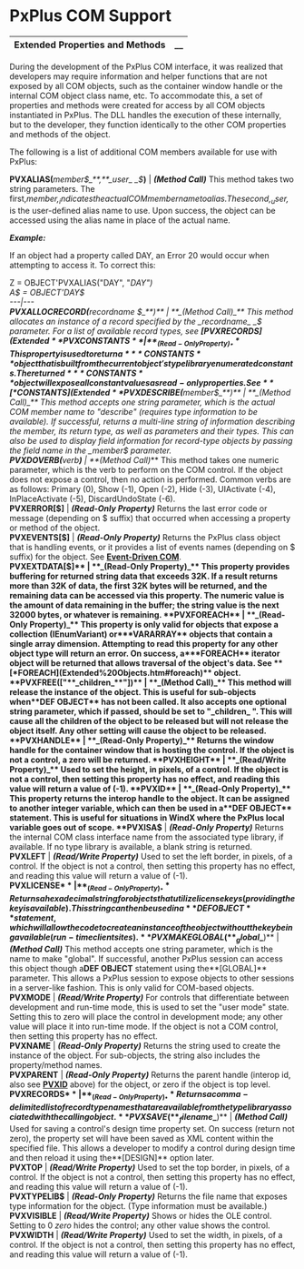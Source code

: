 # PxPlus COM Support

**Extended Properties and Methods** |  **__**  
---|---  
  
During the development of the PxPlus COM interface, it was realized that developers may require information and helper functions that are not exposed by all COM objects, such as the container window handle or the internal COM object class name, etc. To accommodate this, a set of properties and methods were created for access by all COM objects instantiated in PxPlus. The DLL handles the execution of these internally, but to the developer, they function identically to the other COM properties and methods of the object.

The following is a list of additional COM members available for use with PxPlus:

**PVXALIAS(**_member$_**,**_user_ _$_**)** |  **_(Method Call)_** This method takes two string parameters. The first,_member$,_ indicates the actual COM member name to alias.   
The second,_user$,_ is the user-defined alias name to use. Upon success, the object can be accessed using the alias name in place of the actual name.  
  
**_Example:_**  
  
If an object had a property called DAY, an Error 20 would occur when attempting to access it. To correct this:   
  
Z = OBJECT'PVXALIAS("DAY", "_DAY")   
A$ = OBJECT'_DAY$  
---|---  
**PVXALLOCRECORD(**_recordname_ _$_**)** |  **_(Method Call)_** This method allocates an instance of a record specified by the _recordname_ _$_ parameter. For a list of available record types, see **[PVXRECORDS$](Extended%20Properties%20and%20Methods.htm#pvxrecord)**.  
**PVXCONSTANTS** |  **_(Read-Only Property)_** This property is used to return a***CONSTANTS** object that is built from the current object's type library enumerated constants. The returned***CONSTANTS** object will expose all constant values as read-only properties. See **[*CONSTANTS](Extended%20Objects.htm#constants)** object.  
**PVXDESCRIBE$(**_member$_**)** |  **_(Method Call)_** This method accepts one string parameter, which is the actual COM member name to "describe" (requires type information to be available). If successful, returns a multi-line string of information describing the member, its return type, as well as parameters and their types. This can also be used to display field information for record-type objects by passing the field name in the _member$_ parameter.  
**PVXDOVERB(**_verb_**)** |  **_(Method Call)_** This method takes one numeric parameter, which is the verb to perform on the COM control. If the object does not expose a control, then no action is performed. Common verbs are as follows: Primary (0), Show (-1), Open (-2), Hide (-3), UIActivate (-4), InPlaceActivate (-5), DiscardUndoState (-6).  
**PVXERROR[$]** |  **_(Read-Only Property)_** Returns the last error code or message (depending on $ suffix) that occurred when accessing a property or method of the object.  
**PVXEVENTS[$]** |  **_(Read-Only Property)_** Returns the PxPlus class object that is handling events, or it provides a list of events names (depending on $ suffix) for the object. See **[Event-Driven COM](../Event-Driven%20COM/Overview.md)**.  
**PVXEXTDATA[$]** |  **_(Read-Only Property)_** This property provides buffering for returned string data that exceeds 32K. If a result returns more than 32K of data, the first 32K bytes will be returned, and the remaining data can be accessed via this property. The numeric value is the amount of data remaining in the buffer; the string value is the next 32000 bytes, or whatever is remaining.  
**PVXFOREACH** |  **_(Read-Only Property)_** This property is only valid for objects that expose a collection (IEnumVariant) or***VARARRAY** objects that contain a single array dimension. Attempting to read this property for any other object type will return an error. On success, a***FOREACH** iterator object will be returned that allows traversal of the object's data. See **[*FOREACH](Extended%20Objects.htm#foreach)** object.  
**PVXFREE(["**_children_**"])** |  **_(Method Call)_** This method will release the instance of the object. This is useful for sub-objects when**DEF OBJECT** has not been called. It also accepts one optional string parameter, which if passed, should be set to "_children_ ". This will cause all the children of the object to be released but will not release the object itself. Any other setting will cause the object to be released.  
**PVXHANDLE** |  **_(Read-Only Property)_** Returns the window handle for the container window that is hosting the control. If the object is not a control, a zero will be returned.  
**PVXHEIGHT** |  **_(Read/Write Property)_** Used to set the height, in pixels, of a control. If the object is not a control, then setting this property has no effect, and reading this value will return a value of (-1).  
**PVXID** |  **_(Read-Only Property)_** This property returns the interop handle to the object. It can be assigned to another integer variable, which can then be used in a**DEF OBJECT** statement. This is useful for situations in WindX where the PxPlus local variable goes out of scope.  
**PVXISA$** |  **_(Read-Only Property)_** Returns the internal COM class interface name from the associated type library, if available. If no type library is available, a blank string is returned.  
**PVXLEFT** |  **_(Read/Write Property)_** Used to set the left border, in pixels, of a control. If the object is not a control, then setting this property has no effect, and reading this value will return a value of (-1).  
**PVXLICENSE$** |  **_(Read-Only Property)_** Returns a hexadecimal string for objects that utilize license keys (providing the key is available). This string can then be used in a**DEF OBJECT** statement, which will allow the code to create an instance of the object without the key being available (run-time client sites).  
**PVXMAKEGLOBAL(**_global$_**)** |  **_(Method Call)_** This method accepts one string parameter, which is the name to make "global". If successful, another PxPlus session can access this object though a**DEF OBJECT** statement using the**[GLOBAL]** parameter. This allows a PxPlus session to expose objects to other sessions in a server-like fashion. This is only valid for COM-based objects.  
**PVXMODE** |  **_(Read/Write Property)_** For controls that differentiate between development and run-time mode, this is used to set the "user mode" state. Setting this to zero will place the control in development mode; any other value will place it into run-time mode. If the object is not a COM control, then setting this property has no effect.  
**PVXNAME** |  **_(Read-Only Property)_** Returns the string used to create the instance of the object. For sub-objects, the string also includes the property/method names.  
**PVXPARENT** |  **_(Read-Only Property)_** Returns the parent handle (interop id, also see **[PVXID](Extended%20Properties%20and%20Methods.htm#pvxid)** above) for the object, or zero if the object is top level.  
**PVXRECORDS$** |  **_(Read-Only Property)_** Returns a comma-delimited list of record type names that are available from the type library associated with the calling object.  
**PVXSAVE(**_filename$_**)** |  **_(Method Call)_** Used for saving a control's design time property set. On success (return not zero), the property set will have been saved as XML content within the specified file. This allows a developer to modify a control during design time and then reload it using the**[DESIGN]** option later.  
**PVXTOP** |  **_(Read/Write Property)_** Used to set the top border, in pixels, of a control. If the object is not a control, then setting this property has no effect, and reading this value will return a value of (-1).  
**PVXTYPELIB$** |  **_(Read-Only Property)_** Returns the file name that exposes type information for the object. (Type information must be available.)  
**PVXVISIBLE** |  **_(Read/Write Property)_** Shows or hides the OLE control. Setting to 0 _zero_ hides the control; any other value shows the control.  
**PVXWIDTH** |  **_(Read/Write Property)_** Used to set the width, in pixels, of a control. If the object is not a control, then setting this property has no effect, and reading this value will return a value of (-1).
